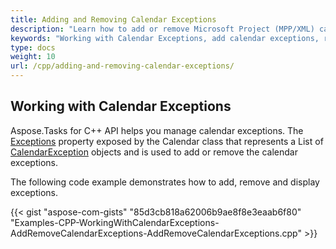 ```yaml
---
title: Adding and Removing Calendar Exceptions
description: "Learn how to add or remove Microsoft Project (MPP/XML) calendar exceptions using Aspose.Tasks for C++."
keywords: "Working with Calendar Exceptions, add calendar exceptions, remove calendar exceptions, Project Calendar Exception, Aspose.Tasks, C++"
type: docs
weight: 10
url: /cpp/adding-and-removing-calendar-exceptions/
---
```


## **Working with Calendar Exceptions**
Aspose.Tasks for C++ API helps you manage calendar exceptions. The [Exceptions](https://apireference.aspose.com/tasks/cpp/class/aspose.tasks.calendar_exception) property exposed by the Calendar class that represents a List of [CalendarException](https://apireference.aspose.com/tasks/cpp/class/aspose.tasks.calendar_exception) objects and is used to add or remove the calendar exceptions.

The following code example demonstrates how to add, remove and display exceptions.

{{< gist "aspose-com-gists" "85d3cb818a62006b9ae8f8e3eaab6f80" "Examples-CPP-WorkingWithCalendarExceptions-AddRemoveCalendarExceptions-AddRemoveCalendarExceptions.cpp" >}}
